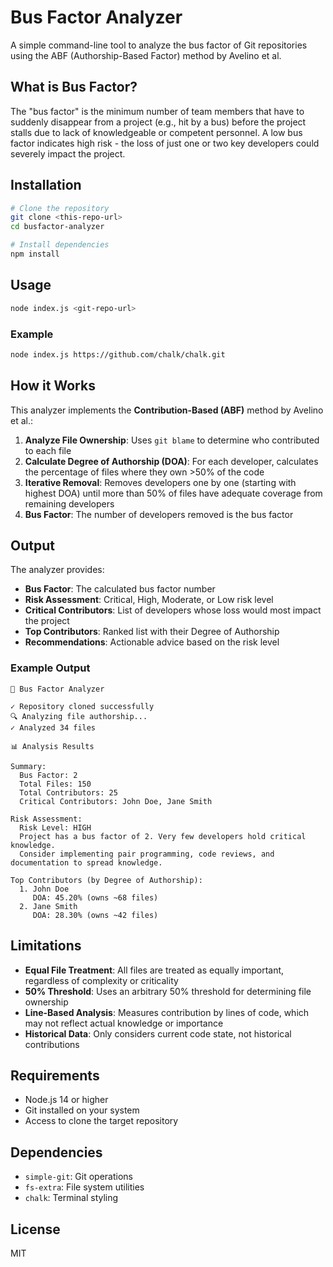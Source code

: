 # Bus Factor Analyzer

A simple command-line tool to analyze the bus factor of Git repositories using the ABF (Authorship-Based Factor) method by Avelino et al.

## What is Bus Factor?

The "bus factor" is the minimum number of team members that have to suddenly disappear from a project (e.g., hit by a bus) before the project stalls due to lack of knowledgeable or competent personnel. A low bus factor indicates high risk - the loss of just one or two key developers could severely impact the project.

## Installation

```bash
# Clone the repository
git clone <this-repo-url>
cd busfactor-analyzer

# Install dependencies
npm install
```

## Usage

```bash
node index.js <git-repo-url>
```

### Example

```bash
node index.js https://github.com/chalk/chalk.git
```

## How it Works

This analyzer implements the **Contribution-Based (ABF)** method by Avelino et al.:

1. **Analyze File Ownership**: Uses `git blame` to determine who contributed to each file
2. **Calculate Degree of Authorship (DOA)**: For each developer, calculates the percentage of files where they own >50% of the code
3. **Iterative Removal**: Removes developers one by one (starting with highest DOA) until more than 50% of files have adequate coverage from remaining developers
4. **Bus Factor**: The number of developers removed is the bus factor

## Output

The analyzer provides:

- **Bus Factor**: The calculated bus factor number
- **Risk Assessment**: Critical, High, Moderate, or Low risk level
- **Critical Contributors**: List of developers whose loss would most impact the project
- **Top Contributors**: Ranked list with their Degree of Authorship
- **Recommendations**: Actionable advice based on the risk level

### Example Output

```
🚌 Bus Factor Analyzer

✓ Repository cloned successfully
🔍 Analyzing file authorship...
✓ Analyzed 34 files

📊 Analysis Results

Summary:
  Bus Factor: 2
  Total Files: 150
  Total Contributors: 25
  Critical Contributors: John Doe, Jane Smith

Risk Assessment:
  Risk Level: HIGH
  Project has a bus factor of 2. Very few developers hold critical knowledge.
  Consider implementing pair programming, code reviews, and documentation to spread knowledge.

Top Contributors (by Degree of Authorship):
  1. John Doe
     DOA: 45.20% (owns ~68 files)
  2. Jane Smith
     DOA: 28.30% (owns ~42 files)
```

## Limitations

- **Equal File Treatment**: All files are treated as equally important, regardless of complexity or criticality
- **50% Threshold**: Uses an arbitrary 50% threshold for determining file ownership
- **Line-Based Analysis**: Measures contribution by lines of code, which may not reflect actual knowledge or importance
- **Historical Data**: Only considers current code state, not historical contributions

## Requirements

- Node.js 14 or higher
- Git installed on your system
- Access to clone the target repository

## Dependencies

- `simple-git`: Git operations
- `fs-extra`: File system utilities
- `chalk`: Terminal styling

## License

MIT